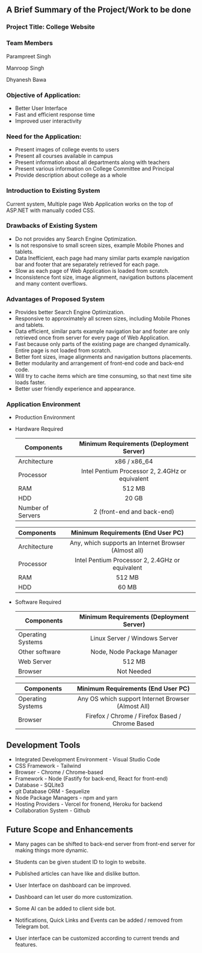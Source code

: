 ## A Brief Summary of the Project/Work to be done

### Project Title: College Website

### Team Members

Parampreet Singh

Manroop Singh

Dhyanesh Bawa

### Objective of Application:

- Better User Interface
- Fast and efficient response time
- Improved user interactivity

### Need for the Application:

- Present images of college events to users
- Present all courses available in campus
- Present information about all departments along with teachers
- Present various information on College Committee and Principal
- Provide description about college as a whole

### Introduction to Existing System

Current system, Multiple page Web Application works on the top of ASP.NET with manually coded CSS.

### Drawbacks of Existing System

- Do not provides any Search Engine Optimization.
- Is not responsive to small screen sizes, example Mobile Phones and tablets.
- Data Inefficient, each page had many similar parts example navigation bar and footer that are separately retrieved for each page.
- Slow as each page of Web Application is loaded from scratch.
- Inconsistence font size, image alignment, navigation buttons placement and many content overflows.

### Advantages of Proposed System

- Provides better Search Engine Optimization.
- Responsive to approximately all screen sizes, including Mobile Phones and tablets.
- Data efficient, similar parts example navigation bar and footer are only retrieved once from server for every page of Web Application.
- Fast because only parts of the existing page are changed dynamically. Entire page is not loaded from scratch.
- Better font sizes, image alignments and navigation buttons placements.
- Better modularity and arrangement of front-end code and back-end code.
- Will try to cache items which are time consuming, so that next time site loads faster.
- Better user friendly experience and appearance.

### Application Environment

- Production Environment

- Hardware Required
  
  | Components        | Minimum Requirements (Deployment Server)        |
  | ----------------- |:-----------------------------------------------:|
  | Architecture      | x86 / x86_64                                    |
  | Processor         | Intel Pentium Processor 2, 2.4GHz or equivalent |
  | RAM               | 512 MB                                          |
  | HDD               | 20 GB                                           |
  | Number of Servers | 2 (front-end and back-end)                      |
  
  | Components   | Minimum Requirements (End User PC)                   |
  | ------------ |:----------------------------------------------------:|
  | Architecture | Any, which supports an Internet Browser (Almost all) |
  | Processor    | Intel Pentium Processor 2, 2.4GHz or equivalent      |
  | RAM          | 512 MB                                               |
  | HDD          | 60 MB                                                |

- Software Required
  
  | Components        | Minimum Requirements (Deployment Server) |
  | ----------------- |:----------------------------------------:|
  | Operating Systems | Linux Server / Windows Server            |
  | Other software    | Node, Node Package Manager               |
  | Web Server        | 512 MB                                   |
  | Browser           | Not Needed                               |
  
  | Components        | Minimum Requirements (End User PC)                 |
  | ----------------- |:--------------------------------------------------:|
  | Operating Systems | Any OS which support Internet Browser (Almost All) |
  | Browser           | Firefox / Chrome / Firefox Based / Chrome Based    |

## Development Tools

- Integrated Development Environment - Visual Studio Code
- CSS Framework - Tailwind
- Browser - Chrome / Chrome-based 
- Framework - Node (Fastify for back-end, React for front-end)
- Database - SQLite3
- git Database ORM - Sequelize
- Node Package Managers - npm and yarn
- Hosting Providers - Vercel for fronend, Heroku for backend
- Collaboration System - Github

## Future Scope and Enhancements

- Many pages can be shifted to back-end server from front-end server for making things more dynamic.

- Students can be given student ID to login to website.

- Published articles can have like and dislike button.

- User Interface on dashboard can be improved.

- Dashboard can let user do more customization.

- Some AI can be added to client side bot.

- Notifications, Quick Links and Events can be added / removed from Telegram bot.

- User interface can be customized according to current trends and features.
